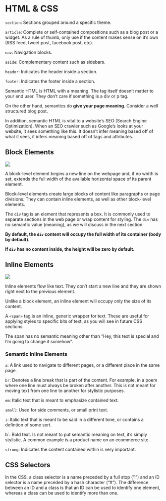 # HTML & CSS

`section`:	Sections grouped around a specific theme.

`article`:	Complete or self-contained compositions such as a blog post or a widget. As a rule of thumb, only use if the content makes sense on it’s own (RSS feed, tweet post, facebook post, etc).

`nav`:	Navigation blocks.

`aside`:	Complementary content such as sidebars.

`header`:	Indicates the header inside a section.

`footer`:	Indicates the footer inside a section.
 
Semantic HTML is HTML with a meaning. The tag itself doesn’t matter to your end user. They don’t care if something is a div or p tag.

On the other hand, semantics do **give your page meaning**. Consider a well structured blog post.

In addition, semantic HTML is vital to a website’s SEO (Search Engine Optimization). When an SEO crawler such as Google’s looks at your website, it sees something like this. It doesn’t infer meaning based off of what it sees, it infers meaning based off of tags and attributes.

## Block Elements

<img src="https://s3-eu-west-1.amazonaws.com/ih-materials/uploads/upload_665e61b46e5146c07a02cde10029d919.png">

A block-level element begins a new line on the webpage and, if no width is set, extends the full width of the available horizontal space of its parent element.

Block-level elements create large blocks of content like paragraphs or page divisions. They can contain inline elements, as well as other block-level elements.

The `div` tag is an element that represents a box. It is commonly used to separate sections in the web page or wrap content for styling. The `div` has no semantic value (meaning), as we will discuss in the next section.

**By default, the `div` content will occupy the full width of its container (body by default).**

**If `div` has no content inside, the height will be zero by default.**

## Inline Elements

<img src="https://s3-eu-west-1.amazonaws.com/ih-materials/uploads/upload_204ec773d202cb71b80805ea60a3269f.png">

Inline elements flow like text. They don’t start a new line and they are shown right next to the previous element.

Unlike a block element, an inline element will occupy only the size of its content.

A `<span>` tag is an inline, generic wrapper for text. These are useful for applying styles to specific bits of text, as you will see in future CSS sections.

The span has no semantic meaning other than “Hey, this text is special and I’m going to change it somehow”.

### Semantic Inline Elements

`a`: A link used to navigate to different pages, or a different place in the same page.

`br`: Denotes a line break that is part of the content. For example, in a poem where one line must always be broken after another. This is not meant for moving text from one line to another for stylistic purposes.

`em`: Italic text that is meant to emphasize contained text.

`small`: Used for side comments, or small print text.

`i`: Italic text that is meant to be said in a different tone, or contains a defintion of some sort.

b`: Bold text. Is not meant to put semantic meaning on text, it’s simply stylistic. A common example is a product name on an ecommerce site.

`strong`: Indicates the content contained within is very important.

## CSS Selectors

In the CSS, a class selector is a name preceded by a full stop (“.”) and an ID selector is a name preceded by a hash character (“#”). The difference between an ID and a class is that an ID can be used to identify one element, whereas a class can be used to identify more than one.